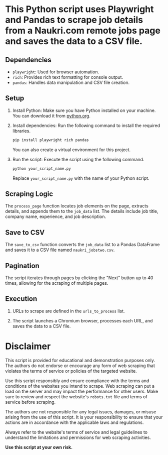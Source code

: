 # This Python script uses Playwright and Pandas to scrape job details from a Naukri.com remote jobs page and saves the data to a CSV file.

## Dependencies

- `playwright`: Used for browser automation.
- `rich`: Provides rich text formatting for console output.
- `pandas`: Handles data manipulation and CSV file creation.

## Setup

1. Install Python: Make sure you have Python installed on your machine. You can download it from [python.org](https://www.python.org/downloads/).

2. Install dependencies: Run the following command to install the required libraries.

    ```bash
    pip install playwright rich pandas
    ```

    You can also create a virtual environment for this project.

3. Run the script: Execute the script using the following command.

    ```bash
    python your_script_name.py
    ```

    Replace `your_script_name.py` with the name of your Python script.

## Scraping Logic

The `process_page` function locates job elements on the page, extracts details, and appends them to the `job_data` list. The details include job title, company name, experience, and job description.

## Save to CSV

The `save_to_csv` function converts the `job_data` list to a Pandas DataFrame and saves it to a CSV file named `naukri_jobstwo.csv`.

## Pagination

The script iterates through pages by clicking the "Next" button up to 40 times, allowing for the scraping of multiple pages.

## Execution

1. URLs to scrape are defined in the `urls_to_process` list.

2. The script launches a Chromium browser, processes each URL, and saves the data to a CSV file.

   
# Disclaimer

This script is provided for educational and demonstration purposes only. The authors do not endorse or encourage any form of web scraping that violates the terms of service or policies of the targeted website. 

Use this script responsibly and ensure compliance with the terms and conditions of the websites you intend to scrape. Web scraping can put a load on the server and may impact the performance for other users. Make sure to review and respect the website's `robots.txt` file and terms of service before scraping.

The authors are not responsible for any legal issues, damages, or misuse arising from the use of this script. It is your responsibility to ensure that your actions are in accordance with the applicable laws and regulations.

Always refer to the website's terms of service and legal guidelines to understand the limitations and permissions for web scraping activities.

**Use this script at your own risk.**


